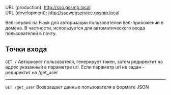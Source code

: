 URL (production): http://sso.gssmp.local </br>
URL (development): http://ssowebservice.gssmp.local </br>

Веб-сервис на Flask для авторизации пользователей веб-приложений в домена. В частности, используется для автоматического входа пользователей в почту. 
 
## Точки входа

`GET /`
Авторизует пользователя, генерирует токен, затем редиректит на адрес указанный в параметре url. Если параметр url не задан - редиректит на /get_user


-----


`GET /get_user`
Возвращает данные пользователя в формате JSON